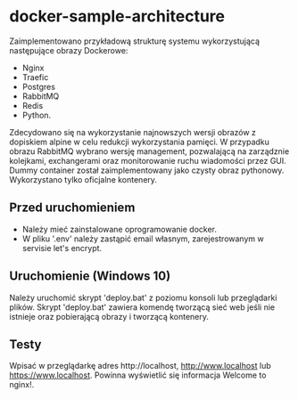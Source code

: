 # docker-sample-architecture
Zaimplementowano przykładową strukturę systemu wykorzystującą następujące obrazy Dockerowe:
- Nginx
- Traefic
- Postgres
- RabbitMQ
- Redis
- Python.

Zdecydowano się na wykorzystanie najnowszych wersji obrazów z dopiskiem alpine w celu redukcji wykorzystania pamięci. W przypadku obrazu RabbitMQ wybrano wersję management, pozwalającą na zarządznie kolejkami, exchangerami oraz monitorowanie ruchu wiadomości przez GUI. Dummy container został zaimplementowany jako czysty obraz pythonowy. Wykorzystano tylko oficjalne kontenery.
## Przed uruchomieniem
- Należy mieć zainstalowane oprogramowanie docker.
- W pliku '.env' należy zastąpić email własnym, zarejestrowanym w servisie let's encrypt.
## Uruchomienie (Windows 10)
Należy uruchomić skrypt 'deploy.bat' z poziomu konsoli lub przeglądarki plików. Skrypt 'deploy.bat' zawiera komendę tworzącą sieć web jeśli nie istnieje oraz pobierającą obrazy i tworzącą kontenery.
## Testy
Wpisać w przeglądarkę adres http://localhost, http://www.localhost lub https://www.localhost. Powinna wyświetlić się informacja Welcome to nginx!.
